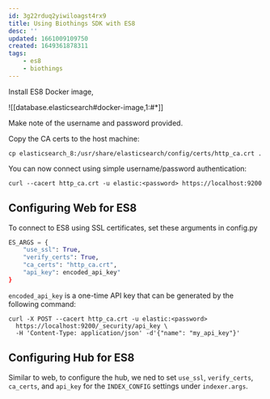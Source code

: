 ```yaml
---
id: 3g22rduq2yiwiloagst4rx9
title: Using Biothings SDK with ES8
desc: ''
updated: 1661009109750
created: 1649361878311
tags:
    - es8
    - biothings
---
```



Install ES8 Docker image,

![[database.elasticsearch#docker-image,1:#*]]

Make note of the username and password provided.

Copy the CA certs to the host machine:

```
cp elasticsearch_8:/usr/share/elasticsearch/config/certs/http_ca.crt .

```

You can now connect using simple username/password authentication:

```
curl --cacert http_ca.crt -u elastic:<password> https://localhost:9200
```


## Configuring Web for ES8

To connect to ES8 using SSL certificates, set these arguments in config.py

```python
ES_ARGS = {
    "use_ssl": True,
    "verify_certs": True,
    "ca_certs": "http_ca.crt",
    "api_key": encoded_api_key"
}
```

`encoded_api_key` is a one-time API key that can be generated by the following command:

```
curl -X POST --cacert http_ca.crt -u elastic:<password>
  https://localhost:9200/_security/api_key \
  -H 'Content-Type: application/json' -d'{"name": "my_api_key"}'
```

## Configuring Hub for ES8

Similar to web, to configure the hub, we ned to set `use_ssl`, `verify_certs`, `ca_certs`, and `api_key` for the `INDEX_CONFIG` settings under `indexer.args`.